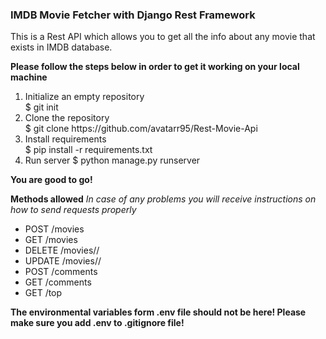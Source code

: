 <h3>IMDB Movie Fetcher with Django Rest Framework</h3>

This is a Rest API which allows you to get all the info about any movie that exists in IMDB database.

<b>Please follow the steps below in order to get it working on your local machine</b>
<ol>
  <li>Initialize an empty repository <br />
    $ git init
   </li>
   
   <li> Clone the repository <br />
   $ git clone https://github.com/avatarr95/Rest-Movie-Api
   </li>
   
   <li>Install requirements <br />
   $ pip install -r requirements.txt
   </li>
   <li> Run server
   $ python manage.py runserver
   </li>
</ol>

<b> You are good to go! </b>

<b>Methods allowed</b>
<i>In case of any problems you will receive instructions on how to send requests properly</i>
<ul>
<li>​POST /movies</li>
<li>GET /movies</li>
<li>DELETE /movies/<movie-id>/</li>
<li>UPDATE /movies/<movie-id>/</li>
<li>POST /comments</li>
<li>GET /comments</li>
<li>GET /top</li>
</ul>

<b>The environmental variables form .env file should not be here! Please make sure you add .env to .gitignore file!</b>

